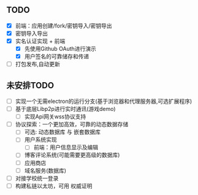 ## TODO

- [x] 前端：应用创建/fork/密钥导入/密钥导出
- [x] 密钥导入导出
- [x] 实名认证实现 + 前端
  - [x] 先使用Github OAuth进行演示
  - [x] 用户签名的可靠储存和传递
- [ ] 打包发布,自动更新

## 未安排TODO
- [ ] 实现一个无需electron的运行分支(基于浏览器和代理服务器,可选扩展程序)
- [ ] 基于底层Libp2p进行实时通讯(游戏demo)
  - [ ] 实现Api网关wss协议支持

- [ ] 协议探索：一个更加高效，可靠的动态数据存储
  - [ ] 可选: 动态数据库 与 嵌套数据库
  - [ ] 用户系统实现
    - [ ] 前端：用户信息显示及编辑
  - [ ] 博客评论系统(可能需要更高级的数据库)
  - [ ] 应用商店
  - [ ] 域名服务(数据库)
- [ ] 对接学校统一登录
- [ ] 构建私链以太坊，可用 权威证明
